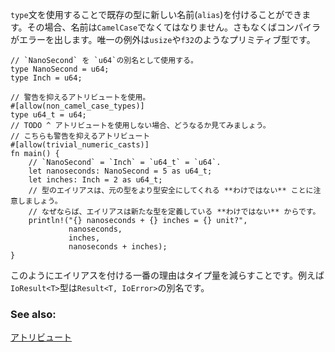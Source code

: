 <!-- The `type` statement can be used to give a new name to an existing type. Types
must have `CamelCase` names, or the compiler will raise a warning. The
exception to this rule are the primitive types: `usize`, `f32`, etc. -->
`type`文を使用することで既存の型に新しい名前(`alias`)を付けることができます。その場合、名前は`CamelCase`でなくてはなりません。さもなくばコンパイラがエラーを出します。唯一の例外は`usize`や`f32`のようなプリミティブ型です。

``` rust,editable
// `NanoSecond` を `u64`の別名として使用する。
type NanoSecond = u64;
type Inch = u64;

// 警告を抑えるアトリビュートを使用。
#[allow(non_camel_case_types)]
type u64_t = u64;
// TODO ^ アトリビュートを使用しない場合、どうなるか見てみましょう。
// こちらも警告を抑えるアトリビュート
#[allow(trivial_numeric_casts)]
fn main() {
    // `NanoSecond` = `Inch` = `u64_t` = `u64`.
    let nanoseconds: NanoSecond = 5 as u64_t;
    let inches: Inch = 2 as u64_t;
    // 型のエイリアスは、元の型をより型安全にしてくれる **わけではない** ことに注意しましょう。
    // なぜならば、エイリアスは新たな型を定義している **わけではない** からです。
    println!("{} nanoseconds + {} inches = {} unit?",
             nanoseconds,
             inches,
             nanoseconds + inches);
}

```

<!-- The main use of aliases is to reduce typing; for example the `IoResult<T>` type
is an alias for the `Result<T, IoError>` type. -->
このようにエイリアスを付ける一番の理由はタイプ量を減らすことです。例えば`IoResult<T>`型は`Result<T, IoError>`の別名です。


### See also:

[アトリビュート](../attribute.html)
